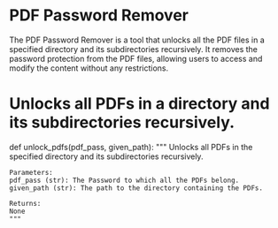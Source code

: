 # PDF Password Remover

The PDF Password Remover is a tool that unlocks all the PDF files in a specified directory and its subdirectories recursively. It removes the password protection from the PDF files, allowing users to access and modify the content without any restrictions.

# Unlocks all PDFs in a directory and its subdirectories recursively.
def unlock_pdfs(pdf_pass, given_path):
    """
    Unlocks all PDFs in the specified directory and its subdirectories recursively.

    Parameters:
    pdf_pass (str): The Password to which all the PDFs belong.
    given_path (str): The path to the directory containing the PDFs.
    
    Returns:
    None
    """
    